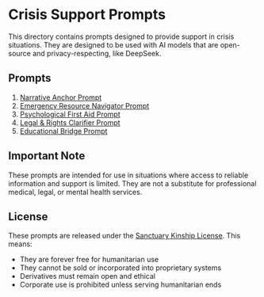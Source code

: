 # Crisis Support Prompts

This directory contains prompts designed to provide support in crisis situations. They are designed to be used with AI models that are open-source and privacy-respecting, like DeepSeek.

## Prompts

1. [Narrative Anchor Prompt](narrative_anchor_prompt.md)
2. [Emergency Resource Navigator Prompt](emergency_resource_navigator_prompt.md)
3. [Psychological First Aid Prompt](psychological_first_aid_prompt.md)
4. [Legal & Rights Clarifier Prompt](legal_rights_clarifier_prompt.md)
5. [Educational Bridge Prompt](educational_bridge_prompt.md)

## Important Note

These prompts are intended for use in situations where access to reliable information and support is limited. They are not a substitute for professional medical, legal, or mental health services.

## License

These prompts are released under the [Sanctuary Kinship License](../KINSHIP_LICENSE.md). This means:

- They are forever free for humanitarian use
- They cannot be sold or incorporated into proprietary systems
- Derivatives must remain open and ethical
- Corporate use is prohibited unless serving humanitarian ends